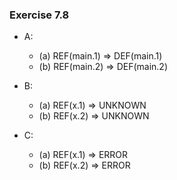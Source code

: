 ### Exercise 7.8
- A:
  - (a) REF(main.1) => DEF(main.1)
  - (b) REF(main.2) => DEF(main.2)

- B:
  - (a) REF(x.1) => UNKNOWN
  - (b) REF(x.2) => UNKNOWN

- C:
  - (a) REF(x.1) => ERROR
  - (b) REF(x.2) => ERROR
